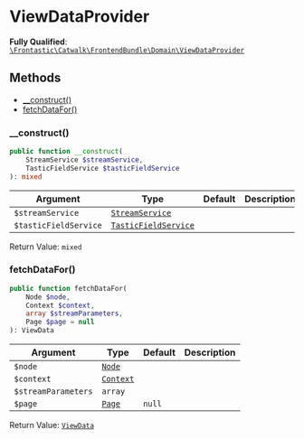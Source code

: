 #  ViewDataProvider

**Fully Qualified**: [`\Frontastic\Catwalk\FrontendBundle\Domain\ViewDataProvider`](../../../../src/php/FrontendBundle/Domain/ViewDataProvider.php)

## Methods

* [__construct()](#__construct)
* [fetchDataFor()](#fetchdatafor)

### __construct()

```php
public function __construct(
    StreamService $streamService,
    TasticFieldService $tasticFieldService
): mixed
```

Argument|Type|Default|Description
--------|----|-------|-----------
`$streamService`|[`StreamService`](StreamService.md)||
`$tasticFieldService`|[`TasticFieldService`](TasticFieldService.md)||

Return Value: `mixed`

### fetchDataFor()

```php
public function fetchDataFor(
    Node $node,
    Context $context,
    array $streamParameters,
    Page $page = null
): ViewData
```

Argument|Type|Default|Description
--------|----|-------|-----------
`$node`|[`Node`](Node.md)||
`$context`|[`Context`](../../ApiCoreBundle/Domain/Context.md)||
`$streamParameters`|`array`||
`$page`|[`Page`](Page.md)|`null`|

Return Value: [`ViewData`](ViewData.md)

